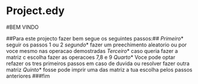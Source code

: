 # Project.edy
#BEM VINDO

##Para este projecto fazer bem segue os seguintes passos:##
 *Primeiro** seguir os passos 1 ou 2
 *segundo** fazer um preechimento aleatorio ou por voce mesmo nas operacao demostradas
 *Terceiro** caso queria fazer a matriz c escolha fazer as operacoes 7,8 e 9
 *Quarto** Voce pode optar refazer os tres primeiros passos em caso de duvida ou resolver fazer outra matriz
 *Quinto** fosse pode imprir uma das matriz a tua escolha pelos passos anteriores
 ###fim
